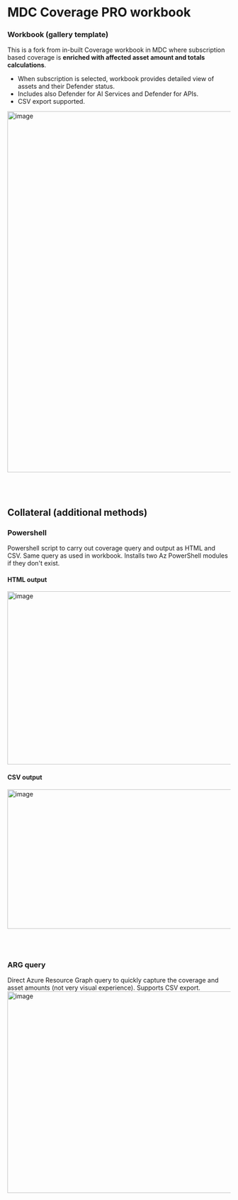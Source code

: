 # MDC Coverage PRO workbook

### Workbook (gallery template)
This is a fork from in-built Coverage workbook in MDC where subscription based coverage is **enriched with affected asset amount and totals calculations**. 
- When subscription is selected, workbook provides detailed view of assets and their Defender status.
- Includes also Defender for AI Services and Defender for APIs.
- CSV export supported. 

<img width="1504" height="813" alt="image" src="https://github.com/user-attachments/assets/55152fae-3135-49e6-97f6-35616a99e504" />

<br><br>
## Collateral (additional methods)
### Powershell
Powershell script to carry out coverage query and output as HTML and CSV. Same query as used in workbook. Installs two Az PowerShell modules if they don't exist.
#### HTML output
<img width="1752" height="390" alt="image" src="https://github.com/user-attachments/assets/a03a7e1f-867a-438e-8f52-03ef5a3b32c6" />

#### CSV output
<img width="1616" height="314" alt="image" src="https://github.com/user-attachments/assets/6778c3bf-243c-4ca3-9758-074a5e67fefe" />

<br><br>
### ARG query
Direct Azure Resource Graph query to quickly capture the coverage and asset amounts (not very  visual experience). Supports CSV export.
<img width="1589" height="454" alt="image" src="https://github.com/user-attachments/assets/c3ac776b-f7b4-4fde-8502-388293e04314" />

